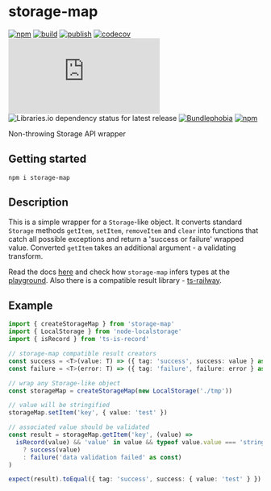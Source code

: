 # storage-map

[![npm](https://img.shields.io/npm/v/storage-map)](https://npm.im/storage-map)
[![build](https://github.com/iyegoroff/storage-map/workflows/build/badge.svg)](https://github.com/iyegoroff/storage-map/actions/workflows/build.yml)
[![publish](https://github.com/iyegoroff/storage-map/workflows/publish/badge.svg)](https://github.com/iyegoroff/storage-map/actions/workflows/publish.yml)
[![codecov](https://codecov.io/gh/iyegoroff/storage-map/branch/main/graph/badge.svg?token=YC314L3ZF7)](https://codecov.io/gh/iyegoroff/storage-map)
[![Type Coverage](https://img.shields.io/badge/dynamic/json.svg?label=type-coverage&prefix=%E2%89%A5&suffix=%&query=$.typeCoverage.atLeast&uri=https%3A%2F%2Fraw.githubusercontent.com%2Fiyegoroff%2Fts-railway%2Fmain%2Fpackage.json)](https://github.com/plantain-00/type-coverage)
![Libraries.io dependency status for latest release](https://img.shields.io/librariesio/release/npm/storage-map)
[![Bundlephobia](https://img.shields.io/bundlephobia/minzip/storage-map?label=min+gzip)](https://bundlephobia.com/package/storage-map)
[![npm](https://img.shields.io/npm/l/storage-map.svg?t=1495378566926)](https://www.npmjs.com/package/storage-map)

<!-- [![Bundlephobia](https://badgen.net/bundlephobia/minzip/storage-map?label=min+gzip)](https://bundlephobia.com/package/storage-map) -->

Non-throwing Storage API wrapper

## Getting started

```
npm i storage-map
```

## Description

This is a simple wrapper for a `Storage`-like object. It converts standard `Storage` methods `getItem`, `setItem`, `removeItem` and `clear` into functions that catch all possible exceptions and return a 'success or failure' wrapped value. Converted `getItem` takes an additional argument - a validating transform.

Read the docs [here](https://iyegoroff.github.io/storage-map/modules.html#createstorage-map) and check how `storage-map` infers types at the [playground](https://www.typescriptlang.org/play?jsx=0#code/JYWwDg9gTgLgBAbzgYygUwIYzQZRtDAczQFkMw4BfOAMyghDgHIBnfKItAWhHKYChQkWIjjAWAJTTJoAEyq16jJjBZdxXdDKiyB-GQDs2cFgFdkyNCxZwAvHAA8AFQB8ACgBuGADam0ALjgnAEo7Fzg3JBgiQNZzS2smABoTeKsWQK9fNAUMG0M2YP0II3gaDGBfdDtHVzc0KHooQJCwiKiY5nLK03Rk2gqqgLgGptz8ksL+YtKTdk4a1ExsPAJiMjA3bwhkH1WOYiKZ4xY0GCkzb3h7NjW0ADpTmABJbBA3FSsYfqivwIBGKhHArwYjnKymK41W4HB5g15od78OAo5jYNjJZGozw+UK2cLiKTaWQ47yhABk5LRXyYYgMcCycEpcBgAE8wGgIDQGT57ujrrZ7EwDKYQAAjBq0gD8qQs6VJoUC3SGH1kWAwPO8wDVMGAJQGlTQujgeRQkxgRWB5rg6BAEA8aAukOuczu91t9rQCPenwxVtmyG8mCgTqhN3mxHugeDbiKQA). Also there is a compatible result library - [ts-railway](https://github.com/iyegoroff/ts-railway).

## Example

```ts
import { createStorageMap } from 'storage-map'
import { LocalStorage } from 'node-localstorage'
import { isRecord } from 'ts-is-record'

// storage-map compatible result creators
const success = <T>(value: T) => ({ tag: 'success', success: value } as const)
const failure = <T>(error: T) => ({ tag: 'failure', failure: error } as const)

// wrap any Storage-like object
const storageMap = createStorageMap(new LocalStorage('./tmp'))

// value will be stringified
storageMap.setItem('key', { value: 'test' })

// associated value should be validated
const result = storageMap.getItem('key', (value) =>
  isRecord(value) && 'value' in value && typeof value.value === 'string'
    ? success(value)
    : failure('data validation failed' as const)
)

expect(result).toEqual({ tag: 'success', success: { value: 'test' } })
```
